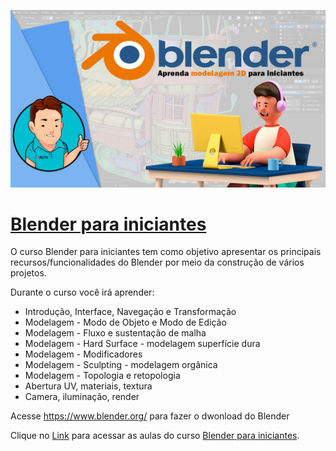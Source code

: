 ![](https://github.com/dfilitto/BlenderProjects/blob/main/Blender%20-%20Modelagem%203D%20para%20iniciantes.jpg)
# [Blender para iniciantes](https://www.youtube.com/playlist?list=PLfvOpw8k80Wr7kiTHYoYp72b9bZXsrTfK)

O curso Blender para iniciantes tem como objetivo apresentar os principais recursos/funcionalidades do Blender por meio da construção de vários projetos. 

Durante o curso você irá aprender:
- Introdução, Interface, Navegação e Transformação 
- Modelagem - Modo de Objeto e Modo de Edição 
- Modelagem - Fluxo e sustentação de malha 
- Modelagem - Hard Surface - modelagem superfície dura 
- Modelagem - Modificadores
- Modelagem - Sculpting - modelagem orgânica
- Modelagem - Topologia e retopologia 
- Abertura UV, materiais, textura 
- Camera, iluminação, render

Acesse https://www.blender.org/ para fazer o dwonload do Blender

Clique no [Link](https://www.youtube.com/playlist?list=PLfvOpw8k80Wr7kiTHYoYp72b9bZXsrTfK) para acessar as aulas do curso [Blender para iniciantes](https://www.youtube.com/playlist?list=PLfvOpw8k80Wr7kiTHYoYp72b9bZXsrTfK).
